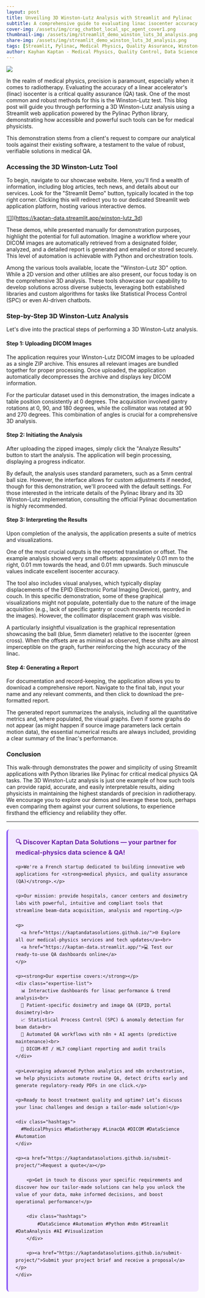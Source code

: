 ```yaml
---
layout: post
title: Unveiling 3D Winston-Lutz Analysis with Streamlit and Pylinac
subtitle: A comprehensive guide to evaluating linac isocenter accuracy
cover-img: /assets/img/crag_chatbot_local_spc_agent_cover1.png
thumbnail-img: /assets/img/streamlit_demo_winston_luts_3d_analysis.png
share-img: /assets/img/streamlit_demo_winston_luts_3d_analysis.png
tags: [Streamlit, Pylinac, Medical Physics, Quality Assurance, Winston-Lutz, Linac QA, Data Analysis, Python]
author: Kayhan Kaptan - Medical Physics, Quality Control, Data Science and Automation
---
```


[![](/assets/img/streamlit_demo_winston_luts_3d_analysis.png)](https://www.youtube.com/channel/UCWkX7E-ImVbf0O3ocAW51wg)

In the realm of medical physics, precision is paramount, especially when it comes to radiotherapy. Evaluating the accuracy of a linear accelerator's (linac) isocenter is a critical quality assurance (QA) task. One of the most common and robust methods for this is the Winston-Lutz test. This blog post will guide you through performing a 3D Winston-Lutz analysis using a Streamlit web application powered by the Pylinac Python library, demonstrating how accessible and powerful such tools can be for medical physicists.

This demonstration stems from a client's request to compare our analytical tools against their existing software, a testament to the value of robust, verifiable solutions in medical QA.

### Accessing the 3D Winston-Lutz Tool

To begin, navigate to our showcase website. Here, you'll find a wealth of information, including blog articles, tech news, and details about our services. Look for the "Streamlit Demo" button, typically located in the top right corner. Clicking this will redirect you to our dedicated Streamlit web application platform, hosting various interactive demos.

[![]](/assets/img/cbct-phantom.png)](https://kaptan-data.streamlit.app/winston-lutz_3d)

These demos, while presented manually for demonstration purposes, highlight the potential for full automation. Imagine a workflow where your DICOM images are automatically retrieved from a designated folder, analyzed, and a detailed report is generated and emailed or stored securely. This level of automation is achievable with Python and orchestration tools.

Among the various tools available, locate the "Winston-Lutz 3D" option. While a 2D version and other utilities are also present, our focus today is on the comprehensive 3D analysis. These tools showcase our capability to develop solutions across diverse subjects, leveraging both established libraries and custom algorithms for tasks like Statistical Process Control (SPC) or even AI-driven chatbots.

### Step-by-Step 3D Winston-Lutz Analysis

Let's dive into the practical steps of performing a 3D Winston-Lutz analysis.

#### Step 1: Uploading DICOM Images

The application requires your Winston-Lutz DICOM images to be uploaded as a single ZIP archive. This ensures all relevant images are bundled together for proper processing. Once uploaded, the application automatically decompresses the archive and displays key DICOM information.

For the particular dataset used in this demonstration, the images indicate a table position consistently at 0 degrees. The acquisition involved gantry rotations at 0, 90, and 180 degrees, while the collimator was rotated at 90 and 270 degrees. This combination of angles is crucial for a comprehensive 3D analysis.

#### Step 2: Initiating the Analysis

After uploading the zipped images, simply click the "Analyze Results" button to start the analysis. The application will begin processing, displaying a progress indicator.

By default, the analysis uses standard parameters, such as a 5mm central ball size. However, the interface allows for custom adjustments if needed, though for this demonstration, we'll proceed with the default settings. For those interested in the intricate details of the Pylinac library and its 3D Winston-Lutz implementation, consulting the official Pylinac documentation is highly recommended.

#### Step 3: Interpreting the Results

Upon completion of the analysis, the application presents a suite of metrics and visualizations.

One of the most crucial outputs is the reported translation or offset. The example analysis showed very small offsets: approximately 0.01 mm to the right, 0.01 mm towards the head, and 0.01 mm upwards. Such minuscule values indicate excellent isocenter accuracy.

The tool also includes visual analyses, which typically display displacements of the EPID (Electronic Portal Imaging Device), gantry, and couch. In this specific demonstration, some of these graphical visualizations might not populate, potentially due to the nature of the image acquisition (e.g., lack of specific gantry or couch movements recorded in the images). However, the collimator displacement graph was visible.

A particularly insightful visualization is the graphical representation showcasing the ball (blue, 5mm diameter) relative to the isocenter (green cross). When the offsets are as minimal as observed, these shifts are almost imperceptible on the graph, further reinforcing the high accuracy of the linac.

#### Step 4: Generating a Report

For documentation and record-keeping, the application allows you to download a comprehensive report. Navigate to the final tab, input your name and any relevant comments, and then click to download the pre-formatted report.

The generated report summarizes the analysis, including all the quantitative metrics and, where populated, the visual graphs. Even if some graphs do not appear (as might happen if source image parameters lack certain motion data), the essential numerical results are always included, providing a clear summary of the linac's performance.

### Conclusion

This walk-through demonstrates the power and simplicity of using Streamlit applications with Python libraries like Pylinac for critical medical physics QA tasks. The 3D Winston-Lutz analysis is just one example of how such tools can provide rapid, accurate, and easily interpretable results, aiding physicists in maintaining the highest standards of precision in radiotherapy. We encourage you to explore our demos and leverage these tools, perhaps even comparing them against your current solutions, to experience firsthand the efficiency and reliability they offer.

---

<html lang="en">
<head>
    <meta charset="UTF-8">
    <meta name="viewport" content="width=device-width, initial-scale=1.0">
    <title>Kaptan Data Solutions</title>
    <style>
        .citation {
            background-color: #f3e8ff;
            border-left: 4px solid #8b5cf6;
            padding: 20px;
            margin: 20px 0;
            border-radius: 8px;
            font-family: -apple-system, BlinkMacSystemFont, 'Segoe UI', Roboto, sans-serif;
            line-height: 1.6;
        }
        .citation h3 {
            color: #6b21a8;
            margin-top: 0;
        }
        .citation a {
            color: #7c3aed;
            text-decoration: none;
        }
        .citation a:hover {
            text-decoration: underline;
        }
        .expertise-list {
            margin: 15px 0;
        }
        .hashtags {
            font-weight: bold;
            color: #7c3aed;
            margin-top: 15px;
        }
    </style>
</head>
<body>
    <div class="citation">
        <h3>🔍 Discover Kaptan Data Solutions — your partner for medical-physics data science & QA!</h3>

    <p>We're a French startup dedicated to building innovative web applications for <strong>medical physics, and quality assurance (QA)</strong>.</p>

    <p>Our mission: provide hospitals, cancer centers and dosimetry labs with powerful, intuitive and compliant tools that streamline beam-data acquisition, analysis and reporting.</p>

    <p>
      <a href="https://kaptandatasolutions.github.io/">🌐 Explore all our medical-physics services and tech updates</a><br>
      <a href="https://kaptan-data.streamlit.app/">💻 Test our ready-to-use QA dashboards online</a>
    </p>

    <p><strong>Our expertise covers:</strong></p>
    <div class="expertise-list">
      📊 Interactive dashboards for linac performance & trend analysis<br>
      🔬 Patient-specific dosimetry and image QA (EPID, portal dosimetry)<br>
      📈 Statistical Process Control (SPC) & anomaly detection for beam data<br>
      🤖 Automated QA workflows with n8n + AI agents (predictive maintenance)<br>
      📑 DICOM-RT / HL7 compliant reporting and audit trails
    </div>

    <p>Leveraging advanced Python analytics and n8n orchestration, we help physicists automate routine QA, detect drifts early and generate regulatory-ready PDFs in one click.</p>

    <p>Ready to boost treatment quality and uptime? Let’s discuss your linac challenges and design a tailor-made solution!</p>

    <div class="hashtags">
      #MedicalPhysics #Radiotherapy #LinacQA #DICOM #DataScience #Automation
    </div>

    <p><a href="https://kaptandatasolutions.github.io/submit-project/">Request a quote</a></p>
        
        <p>Get in touch to discuss your specific requirements and discover how our tailor-made solutions can help you unlock the value of your data, make informed decisions, and boost operational performance!</p>
        
        <div class="hashtags">
            #DataScience #Automation #Python #n8n #Streamlit #DataAnalysis #AI #Visualization
        </div>
        
        <p><a href="https://kaptandatasolutions.github.io/submit-project/">Submit your project brief and receive a proposal</a></p>
    </div>
</body>
</html>
